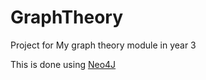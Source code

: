 # GraphTheory
Project for My graph theory module in year 3

This is done using <a href="https://neo4j.com/"> Neo4J </a>